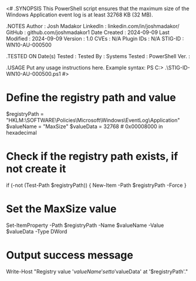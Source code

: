  <#
.SYNOPSIS
    This PowerShell script ensures that the maximum size of the Windows Application event log is at least 32768 KB (32 MB).

.NOTES
    Author          : Josh Madakor
    LinkedIn        : linkedin.com/in/joshmadakor/
    GitHub          : github.com/joshmadakor1
    Date Created    : 2024-09-09
    Last Modified   : 2024-09-09
    Version         : 1.0
    CVEs            : N/A
    Plugin IDs      : N/A
    STIG-ID         : WN10-AU-000500

.TESTED ON
    Date(s) Tested  : 
    Tested By       : 
    Systems Tested  : 
    PowerShell Ver. : 

.USAGE
    Put any usage instructions here.
    Example syntax:
    PS C:\> .\STIG-ID-WN10-AU-000500.ps1 
#>

# Define the registry path and value
$registryPath = "HKLM:\SOFTWARE\Policies\Microsoft\Windows\EventLog\Application"
$valueName = "MaxSize"
$valueData = 32768  # 0x00008000 in hexadecimal

# Check if the registry path exists, if not create it
if (-not (Test-Path $registryPath)) {
    New-Item -Path $registryPath -Force
}

# Set the MaxSize value
Set-ItemProperty -Path $registryPath -Name $valueName -Value $valueData -Type DWord

# Output success message
Write-Host "Registry value '$valueName' set to '$valueData' at '$registryPath'."
